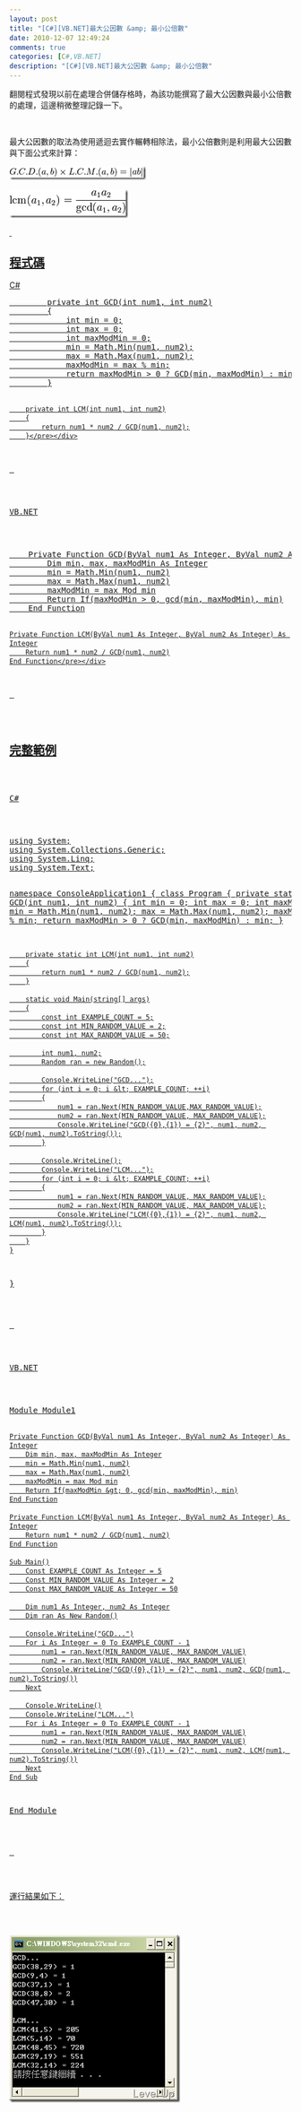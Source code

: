 ```yaml
---
layout: post
title: "[C#][VB.NET]最大公因數 &amp; 最小公倍數"
date: 2010-12-07 12:49:24
comments: true
categories: [C#,VB.NET]
description: "[C#][VB.NET]最大公因數 &amp; 最小公倍數"
---
```

<p />  <p>翻閱程式發現以前在處理合併儲存格時，為該功能撰寫了最大公因數與最小公倍數的處理，這邊稍微整理記錄一下。</p>  <p> </p>  <p>最大公因數的取法為使用遞迴去實作輾轉相除法</a>，最小公倍數則是利用最大公因數與下面公式來計算：</p>  <p><a href="http://files.dotblogs.com.tw/larrynung/1012/CVB.NET_B442/image_4.png"><img style="border-right: 0px; border-top: 0px; border-left: 0px; border-bottom: 0px" height="25" alt="image" src="\images\posts\19962\image_thumb_1.png" width="244" border="0" /></a> </p>  <p><a href="http://files.dotblogs.com.tw/larrynung/1012/CVB.NET_B442/image_6.png"><img style="border-right: 0px; border-top: 0px; border-left: 0px; border-bottom: 0px" height="51" alt="image" src="\images\posts\19962\image_thumb_2.png" width="212" border="0" /> </p>  <p> </p>  <h2>程式碼</h2>  <p>C#</p>  <div class="wlWriterSmartContent" id="scid:812469c5-0cb0-4c63-8c15-c81123a09de7:76b8e556-34aa-4f41-8a78-3375cfd6b663" style="padding-right: 0px; display: inline; padding-left: 0px; float: none; padding-bottom: 0px; margin: 0px; padding-top: 0px"><pre name="code" class="c#">        private int GCD(int num1, int num2)
        {
            int min = 0;
            int max = 0;
            int maxModMin = 0;
            min = Math.Min(num1, num2);
            max = Math.Max(num1, num2);
            maxModMin = max % min;
            return maxModMin &gt; 0 ? GCD(min, maxModMin) : min;
        }

        private int LCM(int num1, int num2)
        {
            return num1 * num2 / GCD(num1, num2);
        }</pre></div>

<p> </p>

<p>VB.NET</p>

<div class="wlWriterSmartContent" id="scid:812469c5-0cb0-4c63-8c15-c81123a09de7:2fea0eb9-a9d6-4c87-bae2-a8a5c97d2216" style="padding-right: 0px; display: inline; padding-left: 0px; float: none; padding-bottom: 0px; margin: 0px; padding-top: 0px"><pre name="code" class="vb">    Private Function GCD(ByVal num1 As Integer, ByVal num2 As Integer) As Integer
        Dim min, max, maxModMin As Integer
        min = Math.Min(num1, num2)
        max = Math.Max(num1, num2)
        maxModMin = max Mod min
        Return If(maxModMin &gt; 0, gcd(min, maxModMin), min)
    End Function

    Private Function LCM(ByVal num1 As Integer, ByVal num2 As Integer) As Integer
        Return num1 * num2 / GCD(num1, num2)
    End Function</pre></div>

<p> </p>

<h2>完整範例</h2>

<p>C#</p>

<div class="wlWriterSmartContent" id="scid:812469c5-0cb0-4c63-8c15-c81123a09de7:0a87c928-02fa-4e87-804b-0d7924108f8b" style="padding-right: 0px; display: inline; padding-left: 0px; float: none; padding-bottom: 0px; margin: 0px; padding-top: 0px"><pre name="code" class="c#">using System;
using System.Collections.Generic;
using System.Linq;
using System.Text;

namespace ConsoleApplication1
{
    class Program
    {
        private static int GCD(int num1, int num2)
        {
            int min = 0;
            int max = 0;
            int maxModMin = 0;
            min = Math.Min(num1, num2);
            max = Math.Max(num1, num2);
            maxModMin = max % min;
            return maxModMin &gt; 0 ? GCD(min, maxModMin) : min;
        }

        private static int LCM(int num1, int num2)
        {
            return num1 * num2 / GCD(num1, num2);
        }

        static void Main(string[] args)
        {
            const int EXAMPLE_COUNT = 5;
            const int MIN_RANDOM_VALUE = 2;
            const int MAX_RANDOM_VALUE = 50;

            int num1, num2;
            Random ran = new Random();

            Console.WriteLine("GCD...");
            for (int i = 0; i &lt; EXAMPLE_COUNT; ++i)
            {
                num1 = ran.Next(MIN_RANDOM_VALUE,MAX_RANDOM_VALUE);
                num2 = ran.Next(MIN_RANDOM_VALUE, MAX_RANDOM_VALUE);
                Console.WriteLine("GCD({0},{1}) = {2}", num1, num2, GCD(num1, num2).ToString());
            }

            Console.WriteLine();
            Console.WriteLine("LCM...");
            for (int i = 0; i &lt; EXAMPLE_COUNT; ++i)
            {
                num1 = ran.Next(MIN_RANDOM_VALUE, MAX_RANDOM_VALUE);
                num2 = ran.Next(MIN_RANDOM_VALUE, MAX_RANDOM_VALUE);
                Console.WriteLine("LCM({0},{1}) = {2}", num1, num2, LCM(num1, num2).ToString());
            }
        }
    }
}</pre></div>

<p> </p>

<p>VB.NET</p>

<div class="wlWriterSmartContent" id="scid:812469c5-0cb0-4c63-8c15-c81123a09de7:8d754c01-bccd-44f4-8e0d-a26e6d6fd150" style="padding-right: 0px; display: inline; padding-left: 0px; float: none; padding-bottom: 0px; margin: 0px; padding-top: 0px"><pre name="code" class="vb">Module Module1


    Private Function GCD(ByVal num1 As Integer, ByVal num2 As Integer) As Integer
        Dim min, max, maxModMin As Integer
        min = Math.Min(num1, num2)
        max = Math.Max(num1, num2)
        maxModMin = max Mod min
        Return If(maxModMin &gt; 0, gcd(min, maxModMin), min)
    End Function

    Private Function LCM(ByVal num1 As Integer, ByVal num2 As Integer) As Integer
        Return num1 * num2 / GCD(num1, num2)
    End Function

    Sub Main()
        Const EXAMPLE_COUNT As Integer = 5
        Const MIN_RANDOM_VALUE As Integer = 2
        Const MAX_RANDOM_VALUE As Integer = 50

        Dim num1 As Integer, num2 As Integer
        Dim ran As New Random()

        Console.WriteLine("GCD...")
        For i As Integer = 0 To EXAMPLE_COUNT - 1
            num1 = ran.Next(MIN_RANDOM_VALUE, MAX_RANDOM_VALUE)
            num2 = ran.Next(MIN_RANDOM_VALUE, MAX_RANDOM_VALUE)
            Console.WriteLine("GCD({0},{1}) = {2}", num1, num2, GCD(num1, num2).ToString())
        Next

        Console.WriteLine()
        Console.WriteLine("LCM...")
        For i As Integer = 0 To EXAMPLE_COUNT - 1
            num1 = ran.Next(MIN_RANDOM_VALUE, MAX_RANDOM_VALUE)
            num2 = ran.Next(MIN_RANDOM_VALUE, MAX_RANDOM_VALUE)
            Console.WriteLine("LCM({0},{1}) = {2}", num1, num2, LCM(num1, num2).ToString())
        Next
    End Sub

End Module</pre></div>

<p> </p>

<p>運行結果如下：</p>

<p><img style="border-right: 0px; border-top: 0px; border-left: 0px; border-bottom: 0px" height="299" alt="image" src="\images\posts\19962\image_thumb.png" width="305" border="0" /></p>